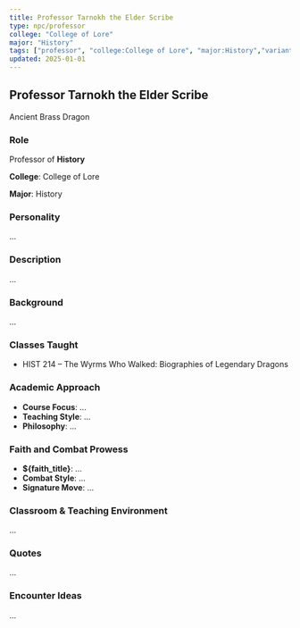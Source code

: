 ```yaml
---
title: Professor Tarnokh the Elder Scribe
type: npc/professor
college: "College of Lore"
major: "History"
tags: ["professor", "college:College of Lore", "major:History","variant:brass"]
updated: 2025-01-01
---
```


## Professor Tarnokh the Elder Scribe

Ancient Brass Dragon

### Role

Professor of **History**

**College**: College of Lore

**Major**: History

### Personality

...

### Description

...

### Background

...

### Classes Taught

- HIST 214 – The Wyrms Who Walked: Biographies of Legendary Dragons

### Academic Approach

- **Course Focus**: ...
- **Teaching Style**: ...
- **Philosophy**: ...

### Faith and Combat Prowess

- **${faith_title}**: ...
- **Combat Style**: ...
- **Signature Move**: ...

### Classroom & Teaching Environment

...

### Quotes

...

### Encounter Ideas

...
